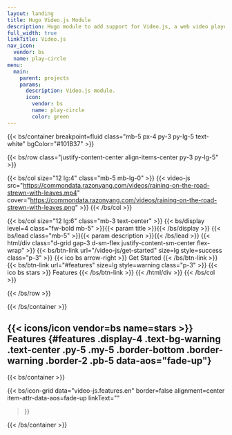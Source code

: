 ```yaml
---
layout: landing
title: Hugo Video.js Module
description: Hugo module to add support for Video.js, a web video player built from the ground up for an HTML5 world. It supports HTML5 video and modern streaming formats, as well as YouTube and Vimeo.
full_width: true
linkTitle: Video.js
nav_icon:
  vendor: bs
  name: play-circle
menu:
  main:
    parent: projects
    params:
      description: Video.js module.
      icon:
        vendor: bs
        name: play-circle
        color: green
---
```


{{< bs/container breakpoint=fluid class="mb-5 px-4 py-3 py-lg-5 text-white" bgColor="#101B37" >}}

  {{< bs/row class="justify-content-center align-items-center py-3 py-lg-5" >}}

  {{< bs/col size="12 lg:4" class="mb-5 mb-lg-0" >}}
  {{< video-js
      src="https://commondata.razonyang.com/videos/raining-on-the-road-strewn-with-leaves.mp4"
      cover="https://commondata.razonyang.com/videos/raining-on-the-road-strewn-with-leaves.png" >}}
  {{< /bs/col >}}

  {{< bs/col size="12 lg:6" class="mb-3 text-center" >}}
    {{< bs/display level=4 class="fw-bold mb-5" >}}{{< param title >}}{{< /bs/display >}}
    {{< bs/lead class="mb-5" >}}{{< param description >}}{{< /bs/lead >}}
    {{< html/div class="d-grid gap-3 d-sm-flex justify-content-sm-center flex-wrap" >}}
      {{< bs/btn-link url="/video-js/get-started" size=lg style=success class="p-3" >}}
        {{< ico bs arrow-right >}}
        Get Started
      {{< /bs/btn-link >}}
      {{< bs/btn-link url="#features" size=lg style=warning class="p-3" >}}
        {{< ico bs stars >}}
        Features
      {{< /bs/btn-link >}}
    {{< /html/div >}}
  {{< /bs/col >}}

  {{< /bs/row >}}

{{< /bs/container >}}

## {{< icons/icon vendor=bs name=stars >}} Features {#features .display-4 .text-bg-warning .text-center .py-5 .my-5 .border-bottom .border-warning .border-2 .pb-5 data-aos="fade-up"}

{{< bs/container >}}

{{< bs/icon-grid
  data="video-js.features.en"
  border=false
  alignment=center
  item-attr-data-aos=fade-up
  linkText=""
>}}

{{< /bs/container >}}

